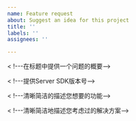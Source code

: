 ```yaml
---
name: Feature request
about: Suggest an idea for this project
title: ''
labels: ''
assignees: ''

---
```


< !---在标题中提供一个问题的概要-->

< !---提供Server SDK版本号-->

< !---清晰简洁的描述您想要的功能-->

< !---清晰简洁地描述您考虑过的解决方案-->

